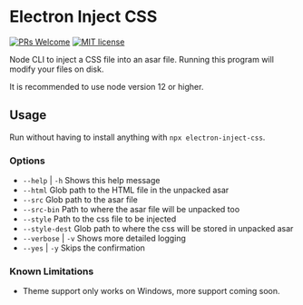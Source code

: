 # Electron Inject CSS

[![PRs Welcome](https://img.shields.io/badge/PRs-welcome-brightgreen.svg?style=flat-square)](https://github.com/david-j-lee/electron-inject-css)
[![MIT license](https://img.shields.io/badge/License-MIT-blue.svg)](https://lbesson.mit-license.org/)

Node CLI to inject a CSS file into an asar file. Running this program will
modify your files on disk.

It is recommended to use node version 12 or higher.

## Usage

Run without having to install anything with `npx electron-inject-css`.

### Options

- `--help` | `-h` Shows this help message
- `--html` Glob path to the HTML file in the unpacked asar
- `--src` Glob path to the asar file
- `--src-bin` Path to where the asar file will be unpacked too
- `--style` Path to the css file to be injected
- `--style-dest` Glob path to where the css will be stored in unpacked asar
- `--verbose` | `-v` Shows more detailed logging
- `--yes` | `-y` Skips the confirmation

### Known Limitations

- Theme support only works on Windows, more support coming soon.
